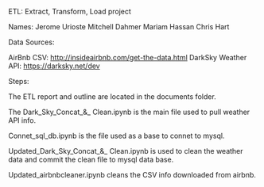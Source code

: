 ETL: Extract, Transform, Load project 

Names:
Jerome Urioste
Mitchell Dahmer
Mariam Hassan
Chris Hart

Data Sources:

AirBnb CSV: http://insideairbnb.com/get-the-data.html
DarkSky Weather API: https://darksky.net/dev

Steps:

The ETL report and outline are located in the documents folder.

The Dark_Sky_Concat_&_ Clean.ipynb is the main file used to pull weather API info.

Connet_sql_db.ipynb is the file  used as a base to connet to mysql.

Updated_Dark_Sky_Concat_&_ Clean.ipynb is used to clean the weather data and commit the clean file to mysql data base.

Updated_airbnbcleaner.ipynb cleans the CSV info downloaded from airbnb.
